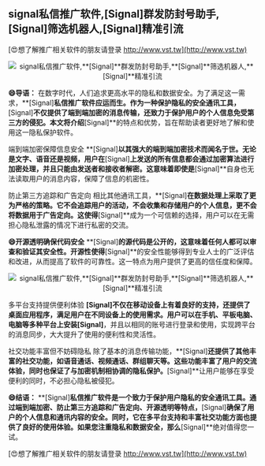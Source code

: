 ## **signal私信推广软件,**[Signal]**群发防封号助手,**[Signal]**筛选机器人,**[Signal]**精准引流**

[😍想了解推广相关软件的朋友请登录 http://www.vst.tw](http://www.vst.tw)

 <center><img src="https://vst.tw/MP4/tuiguang/png/7.png" alt="signal私信推广软件,**[Signal]**群发防封号助手,**[Signal]**筛选机器人,**[Signal]**精准引流"></center>

**😄导语：**
在数字时代，人们追求更高水平的隐私和数据安全。为了满足这一需求，**[Signal]**私信推广软件应运而生。作为一种保护隐私的安全通讯工具，**[Signal]**不仅提供了端到端加密的消息传输，还致力于保护用户的个人信息免受第三方的侵犯。本文将介绍**[Signal]**的特点和优势，旨在帮助读者更好地了解和使用这一隐私保护软件。

端到端加密保障信息安全
**[Signal]**以其强大的端到端加密技术而闻名于世。无论是文字、语音还是视频，用户在**[Signal]**上发送的所有信息都会通过加密算法进行加密处理，并且只能由发送者和接收者解密。这意味着即使是**[Signal]**自身也无法读取用户的消息内容，保障了信息的机密性。

防止第三方追踪和广告定向
相比其他通讯工具，**[Signal]**在数据处理上采取了更为严格的策略。它不会追踪用户的活动，不会收集和存储用户的个人信息，更不会将数据用于广告定向。这使得**[Signal]**成为一个可信赖的选择，用户可以在无需担心隐私泄露的情况下进行私密的交流。

**😄开源透明确保代码安全**
**[Signal]**的源代码是公开的，这意味着任何人都可以审查和验证其安全性。开源性使得**[Signal]**的安全性能够得到专业人士的广泛评估和改进，从而提高了软件的可靠性。这一特点为用户提供了更高的信任度和保障。

 <center><img src="https://vst.tw/MP4/tuiguang/png/2.png" alt="signal私信推广软件,**[Signal]**群发防封号助手,**[Signal]**筛选机器人,**[Signal]**精准引流"></center>

多平台支持提供便利体验
**[Signal]**不仅在移动设备上有着良好的支持，还提供了桌面应用程序，满足用户在不同设备上的使用需求。用户可以在手机、平板电脑、电脑等多种平台上安装**[Signal]**，并且以相同的账号进行登录和使用，实现跨平台的消息同步，大大提升了使用的便利性和灵活性。

社交功能丰富但不妨碍隐私
除了基本的消息传输功能，**[Signal]**还提供了其他丰富的社交功能，如语音通话、视频通话、群组聊天等。这些功能丰富了用户的交流体验，同时也保证了与加密机制相协调的隐私保护。**[Signal]**让用户能够在享受便利的同时，不必担心隐私被侵犯。

**😄结语：**
**[Signal]**私信推广软件是一个致力于保护用户隐私的安全通讯工具。通过端到端加密、防止第三方追踪和广告定向、开源透明等特点，**[Signal]**确保了用户的个人信息和通讯内容的安全。同时，它在多平台支持和丰富社交功能方面也提供了良好的使用体验。如果您注重隐私和数据安全，那么**[Signal]**绝对值得您一试。

[😍想了解推广相关软件的朋友请登录 http://www.vst.tw](http://www.vst.tw)



